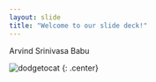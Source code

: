 ```yaml
---
layout: slide
title: "Welcome to our slide deck!"
---
```


Arvind Srinivasa Babu

![dodgetocat](https://octodex.github.com/images/dodgetocat_v2.png)
{: .center}
